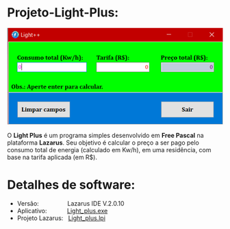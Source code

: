 # Projeto-Light-Plus:

![Tela](/Imagens/Tela.png)

O **Light Plus** é um programa simples desenvolvido em **Free Pascal** na plataforma **Lazarus**. Seu objetivo é calcular o preço a ser pago pelo consumo total de energia (calculado em Kw/h), em uma residência, com base na tarifa aplicada (em R$).


# Detalhes de software:
  * Versão: &nbsp;&nbsp;&nbsp;&nbsp;&nbsp;&nbsp;&nbsp;&nbsp;&nbsp;&nbsp;&nbsp;&nbsp;&nbsp;&nbsp;&nbsp; Lazarus IDE V.2.0.10
  * Aplicativo: &nbsp;&nbsp;&nbsp;&nbsp;&nbsp;&nbsp;&nbsp;&nbsp;&nbsp;&nbsp; [Light_plus.exe](/Light_plus.exe)
  * Projeto Lazarus: &nbsp; [Light_plus.lpi](/Light_plus.lpi)
